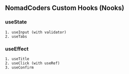## NomadCoders Custom Hooks (Nooks)
  ### useState
    1. useInput (with validator)
    2. useTabs
  ### useEffect
    1. useTitle
    2. useClick (with useRef)
    3. useConfirm